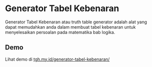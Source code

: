 # Generator Tabel Kebenaran

Generator Tabel Kebenaran atau truth table generator adalah alat yang dapat memudahkan anda dalam membuat tabel kebenaran untuk menyelesaikan persoalan pada matematika bab logika.

## Demo
Lihat demo di [tgh.my.id/generator-tabel-kebenaran/](https://tgh.my.id/generator-tabel-kebenaran/)
